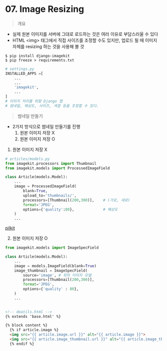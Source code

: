 # 07. Image Resizing

> 개요

- 실제 원본 이미지를 서버에 그대로 로드하는 것은 여러 이유로 부담스러울 수 있다
- HTML \<img> 태그에서 직접 사이즈를 조정할 수도 있지만, 업로드 될 때 이미지 자체를 resizing 하는 것을 사용해 볼 것



```
$ pip install django-imagekit
$ pip freeze > requirements.txt
```

```python
# settings.py
INSTALLED_APPS =[
    ...
    ...
    'imagekit',
    ...
]
# 이미지 처리를 위함 Django 앱
# 썸네일, 해상도, 사이즈, 색깔 등을 조정할 수 있다.
```



> 썸네일 만들기

- 2가지 방식으로 썸네일 만들기를 진행
  1. 원본 이미지 저장 X
  2. 원본 이미지 저장 O



1. 원본 이미지 저장 X

```python
# articles/models.py
from imagekit.processors import Thumbnail
from imagekit.models import ProcessedImageField

class Article(models.Model):
    ...
    image = ProcessedImageField(
        blank=True,
        upload_to='thumbnails/',
        processors=[Thumbnail(200,300)],	# (가로, 세로)
        format='JPEG',
        options={'quality':80},				# 해상도
    )
    ...
```

[pilkit](https://github.com/matthewwithanm/pilkit)



2. 원본 이미지 저장 O

```python
from imagekit.models import ImageSpecField

class Article(models.Model):
    ...
    image = models.ImageField(blank=True)
    image_thumbnail = ImageSpecField(
        source='image', # 위의 이미지 모델
        processors=[Thumbnail(200,300)],
        format='JPEG',
        options={'quality' : 80},
    )
    ...
    
```

```html
<!-- deatils.html -->
{% extends 'base.html' %}

{% block content %}
  {% if article.image %}
  <img src="{{ article.image.url }}" alt="{{ article.image }}">
  <img src="{{ article.image_thumbnail.url }}" alt="{{ article.image_thumbnail }}">
  {% endif %}
```

